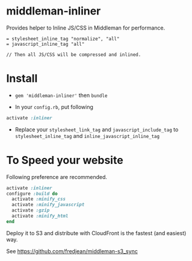 middleman-inliner
=================

Provides helper to Inline JS/CSS in Middleman for performance.


```slim
= stylesheet_inline_tag "normalize", "all"
= javascript_inline_tag "all"

// Then all JS/CSS will be compressed and inlined.
```

Install
=======

- `gem 'middleman-inliner'` then `bundle`

- In your `config.rb`, put following

```ruby
activate :inliner
```

- Replace your `stylesheet_link_tag` and `javascript_include_tag` to `stylesheet_inline_tag` and `inline_javascript_inline_tag`

To Speed your website
=====================

Following preference are recommended.

```ruby
activate :inliner
configure :build do
  activate :minify_css
  activate :minify_javascript
  activate :gzip
  activate :minify_html
end
```

Deploy it to S3 and distribute with CloudFront is the fastest (and easiest) way.

See https://github.com/fredjean/middleman-s3_sync